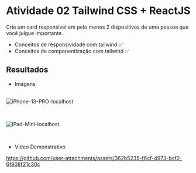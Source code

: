 # Atividade 02 Tailwind CSS + ReactJS

Crie um card responsível em pelo menos 2 dispositivos de uma pessoa que você julgue importante.

- Conceitos de responsividade com tailwind ✅
- Conceitos de componentização com tailwind ✅

## Resultados
- Imagens <br><br>

![iPhone-13-PRO-localhost](https://github.com/user-attachments/assets/1e2c8f0e-2473-40d7-af55-7a4347258c5b)


<br>


![iPad-Mini-localhost](https://github.com/user-attachments/assets/1133ef0d-94f5-464e-bd28-4500217e7b4f)

<br>

- Video Demonstrativo

https://github.com/user-attachments/assets/362b5235-f6cf-4973-bcf2-6f808f21c30c
